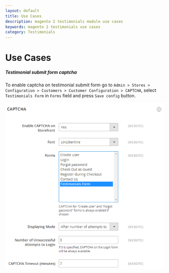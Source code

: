 ```yaml
---
layout: default
title: Use Cases
description: magento 2 testimonials module use cases
keywords: magento 2 testimonials use cases
category: Testimonials
---
```


# Use Cases

##### Testimonial submit form captcha

To enable captcha on testimonial submit form go to `Admin > Stores > Configuration > Customers > Customer Configuration > CAPTCHA`, select `Testimonials Form` in `Forms` field and press `Save config` button.

![Testimonial submit form captcha](/images/m2/testimonials/admin/testimonial-submit-form-captcha.png)
